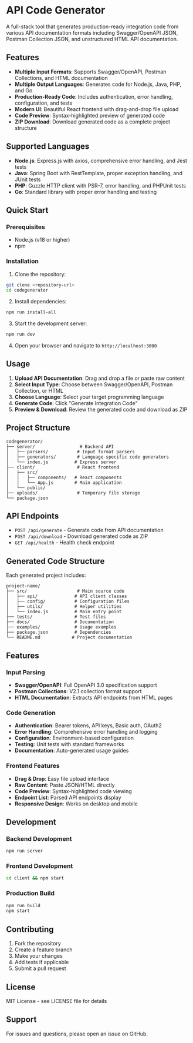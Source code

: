 # API Code Generator

A full-stack tool that generates production-ready integration code from various API documentation formats including Swagger/OpenAPI JSON, Postman Collection JSON, and unstructured HTML API documentation.

## Features

- **Multiple Input Formats**: Supports Swagger/OpenAPI, Postman Collections, and HTML documentation
- **Multiple Output Languages**: Generates code for Node.js, Java, PHP, and Go
- **Production-Ready Code**: Includes authentication, error handling, configuration, and tests
- **Modern UI**: Beautiful React frontend with drag-and-drop file upload
- **Code Preview**: Syntax-highlighted preview of generated code
- **ZIP Download**: Download generated code as a complete project structure

## Supported Languages

- **Node.js**: Express.js with axios, comprehensive error handling, and Jest tests
- **Java**: Spring Boot with RestTemplate, proper exception handling, and JUnit tests
- **PHP**: Guzzle HTTP client with PSR-7, error handling, and PHPUnit tests
- **Go**: Standard library with proper error handling and testing

## Quick Start

### Prerequisites

- Node.js (v18 or higher)
- npm

### Installation

1. Clone the repository:
```bash
git clone <repository-url>
cd codegenerator
```

2. Install dependencies:
```bash
npm run install-all
```

3. Start the development server:
```bash
npm run dev
```

4. Open your browser and navigate to `http://localhost:3000`

## Usage

1. **Upload API Documentation**: Drag and drop a file or paste raw content
2. **Select Input Type**: Choose between Swagger/OpenAPI, Postman Collection, or HTML
3. **Choose Language**: Select your target programming language
4. **Generate Code**: Click "Generate Integration Code"
5. **Preview & Download**: Review the generated code and download as ZIP

## Project Structure

```
codegenerator/
├── server/                 # Backend API
│   ├── parsers/           # Input format parsers
│   ├── generators/        # Language-specific code generators
│   └── index.js          # Express server
├── client/                # React frontend
│   ├── src/
│   │   ├── components/   # React components
│   │   └── App.js        # Main application
│   └── public/
├── uploads/               # Temporary file storage
└── package.json
```

## API Endpoints

- `POST /api/generate` - Generate code from API documentation
- `POST /api/download` - Download generated code as ZIP
- `GET /api/health` - Health check endpoint

## Generated Code Structure

Each generated project includes:

```
project-name/
├── src/                   # Main source code
│   ├── api/              # API client classes
│   ├── config/           # Configuration files
│   ├── utils/            # Helper utilities
│   └── index.js          # Main entry point
├── tests/                # Test files
├── docs/                 # Documentation
├── examples/             # Usage examples
├── package.json          # Dependencies
└── README.md            # Project documentation
```

## Features

### Input Parsing
- **Swagger/OpenAPI**: Full OpenAPI 3.0 specification support
- **Postman Collections**: V2.1 collection format support
- **HTML Documentation**: Extracts API endpoints from HTML pages

### Code Generation
- **Authentication**: Bearer tokens, API keys, Basic auth, OAuth2
- **Error Handling**: Comprehensive error handling and logging
- **Configuration**: Environment-based configuration
- **Testing**: Unit tests with standard frameworks
- **Documentation**: Auto-generated usage guides

### Frontend Features
- **Drag & Drop**: Easy file upload interface
- **Raw Content**: Paste JSON/HTML directly
- **Code Preview**: Syntax-highlighted code viewing
- **Endpoint List**: Parsed API endpoints display
- **Responsive Design**: Works on desktop and mobile

## Development

### Backend Development
```bash
npm run server
```

### Frontend Development
```bash
cd client && npm start
```

### Production Build
```bash
npm run build
npm start
```

## Contributing

1. Fork the repository
2. Create a feature branch
3. Make your changes
4. Add tests if applicable
5. Submit a pull request

## License

MIT License - see LICENSE file for details

## Support

For issues and questions, please open an issue on GitHub. 